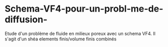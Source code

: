 # Schema-VF4-pour-un-probl-me-de-diffusion-
Etude d'un problème de fluide en milieux poreux avec un schema VF4. Il s'agit d'un shéa elements finis/volume finis combinés
